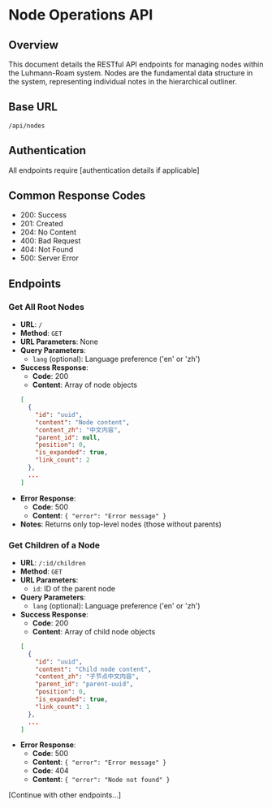# Node Operations API

## Overview
This document details the RESTful API endpoints for managing nodes within the Luhmann-Roam system. Nodes are the fundamental data structure in the system, representing individual notes in the hierarchical outliner.

## Base URL
`/api/nodes`

## Authentication
All endpoints require [authentication details if applicable]

## Common Response Codes
- 200: Success
- 201: Created
- 204: No Content
- 400: Bad Request
- 404: Not Found
- 500: Server Error

## Endpoints

### Get All Root Nodes
- **URL**: `/`
- **Method**: `GET`
- **URL Parameters**: None
- **Query Parameters**:
  - `lang` (optional): Language preference ('en' or 'zh')
- **Success Response**:
  - **Code**: 200
  - **Content**: Array of node objects
  ```json
  [
    {
      "id": "uuid",
      "content": "Node content",
      "content_zh": "中文内容",
      "parent_id": null,
      "position": 0,
      "is_expanded": true,
      "link_count": 2
    },
    ...
  ]
  ```
- **Error Response**:
  - **Code**: 500
  - **Content**: `{ "error": "Error message" }`
- **Notes**: Returns only top-level nodes (those without parents)

### Get Children of a Node
- **URL**: `/:id/children`
- **Method**: `GET`
- **URL Parameters**:
  - `id`: ID of the parent node
- **Query Parameters**:
  - `lang` (optional): Language preference ('en' or 'zh')
- **Success Response**:
  - **Code**: 200
  - **Content**: Array of child node objects
  ```json
  [
    {
      "id": "uuid",
      "content": "Child node content",
      "content_zh": "子节点中文内容",
      "parent_id": "parent-uuid",
      "position": 0,
      "is_expanded": true,
      "link_count": 1
    },
    ...
  ]
  ```
- **Error Response**:
  - **Code**: 500
  - **Content**: `{ "error": "Error message" }`
  - **Code**: 404
  - **Content**: `{ "error": "Node not found" }`

[Continue with other endpoints...]